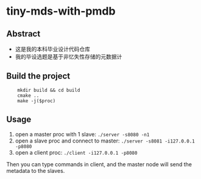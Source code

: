 # tiny-mds-with-pmdb

## Abstract
- 这是我的本科毕业设计代码仓库
- 我的毕设选题是基于非忆失性存储的元数据计

## Build the project

```
    mkdir build && cd build
    cmake ..
    make -j($proc)
```
## Usage

1. open a master proc with 1 slave: ``` ./server -s8080 -n1 ```
2. open a slave proc and connect to master: ``` ./server -s8081 -i127.0.0.1 -p8080 ```
3. open a client proc: ``` ./client -i127.0.0.1 -p8080 ```

Then you can type commands in client, and the master node will send the metadata to the slaves.
